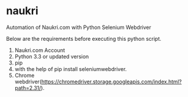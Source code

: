 # naukri
Automation of Naukri.com with Python Selenium Webdriver

Below are the requirements before executing this python script.

1. Naukri.com Account
2. Python 3.3 or updated version
3. pip
4. with the help of pip install seleniumwebdriver.
5. Chrome webdriver(https://chromedriver.storage.googleapis.com/index.html?path=2.31/).

